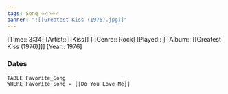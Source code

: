 ```yaml
---
tags: Song ⭐⭐⭐⭐⭐ 
banner: "![[Greatest Kiss (1976).jpg]]"
---
```

[Time:: 3:34]
[Artist:: [[Kiss]] ]
[Genre:: Rock]
[Played:: ]
[Album:: [[Greatest Kiss (1976)]]]
[Year:: 1976]
### Dates
````dataview
TABLE Favorite_Song
WHERE Favorite_Song = [[Do You Love Me]]
````